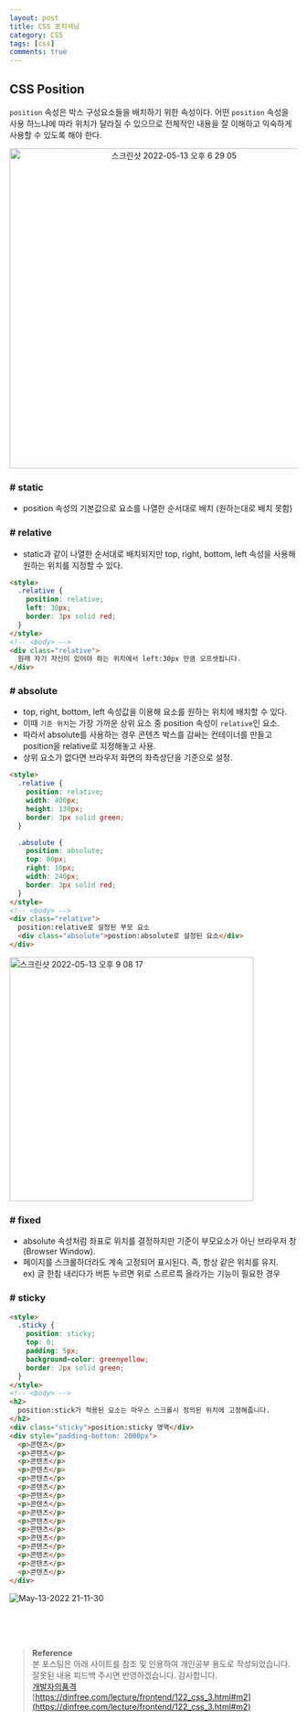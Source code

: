 ```yaml
---
layout: post
title: CSS 포지셔닝
category: CSS
tags: [css]
comments: true
---
```


## CSS Position

`position` 속성은 박스 구성요소들을 배치하기 위한 속성이다. 어떤 `position` 속성을 사용 하느냐에 따라 위치가 달라질 수 있으므로 전체적인 내용을 잘 이해하고 익숙하게 사용할 수 있도록 해야 한다.

<p align='center'><img width="560" alt="스크린샷 2022-05-13 오후 6 29 05" src="https://user-images.githubusercontent.com/76654131/168254754-aa5f52d8-da27-4e45-97dd-80a6b81a9004.png">
</p>

### # static

- position 속성의 기본값으로 요소를 나열한 순서대로 배치 (원하는대로 배치 못함)

### # relative

- static과 같이 나열한 순서대로 배치되지만 top, right, bottom, left 속성을 사용해 원하는 위치를 지정할 수 있다.

```html
<style>
  .relative {
    position: relative;
    left: 30px;
    border: 3px solid red;
  }
</style>
<!-- <body> -->
<div class="relative">
  원래 자기 자신이 있어야 하는 위치에서 left:30px 만큼 오프셋됩니다.
</div>
```

### # absolute

- top, right, bottom, left 속성값을 이용해 요소를 원하는 위치에 배치할 수 있다.
- 이때 `기준 위치`는 가장 가까운 상위 요소 중 position 속성이 `relative`인 요소.
- 따라서 absolute를 사용하는 경우 콘텐츠 박스를 감싸는 컨테이너를 만들고 position을 relative로 지정해놓고 사용.
- 상위 요소가 없다면 브라우저 화면의 좌측상단을 기준으로 설정.

```html
<style>
  .relative {
    position: relative;
    width: 400px;
    height: 130px;
    border: 3px solid green;
  }

  .absolute {
    position: absolute;
    top: 80px;
    right: 10px;
    width: 240px;
    border: 3px solid red;
  }
</style>
<!-- <body> -->
<div class="relative">
  position:relative로 설정된 부모 요소
  <div class="absolute">postion:absolute로 설정된 요소</div>
</div>
```

<img width="427" alt="스크린샷 2022-05-13 오후 9 08 17" src="https://user-images.githubusercontent.com/76654131/168280014-277412e4-fb60-436a-bef6-1af08d1c440e.png">

### # fixed

- absolute 속성처럼 좌표로 위치를 결정하지만 기준이 부모요소가 아닌 브라우저 창(Browser Window).
- 페이지를 스크롤하더라도 계속 고정되어 표시된다. 즉, 항상 같은 위치를 유지.  
  ex) 글 한참 내리다가 버튼 누르면 위로 스르르륵 올라가는 기능이 필요한 경우

### # sticky

```html
<style>
  .sticky {
    position: sticky;
    top: 0;
    padding: 5px;
    background-color: greenyellow;
    border: 2px solid green;
  }
</style>
<!-- <body> -->
<h2>
  position:stick가 적용된 요소는 마우스 스크롤시 정의된 위치에 고정해줍니다.
</h2>
<div class="sticky">position:sticky 영역</div>
<div style="padding-bottom: 2000px">
  <p>콘텐츠</p>
  <p>콘텐츠</p>
  <p>콘텐츠</p>
  <p>콘텐츠</p>
  <p>콘텐츠</p>
  <p>콘텐츠</p>
  <p>콘텐츠</p>
  <p>콘텐츠</p>
  <p>콘텐츠</p>
  <p>콘텐츠</p>
  <p>콘텐츠</p>
  <p>콘텐츠</p>
  <p>콘텐츠</p>
  <p>콘텐츠</p>
  <p>콘텐츠</p>
  <p>콘텐츠</p>
</div>
```

![May-13-2022 21-11-30](https://user-images.githubusercontent.com/76654131/168280975-e754867b-0449-42c1-a4d8-d78580c805d0.gif)

<br>
<br>
<br>

> **Reference**  
> 본 포스팅은 아래 사이트를 참조 및 인용하여 개인공부 용도로 작성되었습니다.  
> 잘못된 내용 피드백 주시면 반영하겠습니다. 감사합니다.  
> [개발자의품격](https://www.youtube.com/c/개발자의품격)  
> [https://dinfree.com/lecture/frontend/122_css_3.html#m2](https://dinfree.com/lecture/frontend/122_css_3.html#m2)
